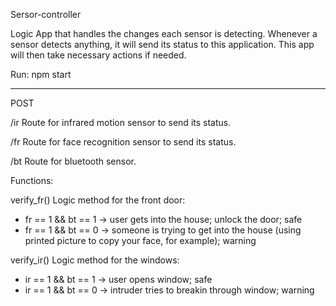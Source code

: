 Sersor-controller

Logic App that handles the changes each sensor is detecting. Whenever a sensor detects anything, it will send its status to this application. This app will then take necessary actions if needed.

Run:
npm start

----------

POST

/ir
Route for infrared motion sensor to send its status.

/fr 
Route for face recognition sensor to send its status.

/bt
Route for bluetooth sensor.


Functions:

verify_fr()
Logic method for the front door:
 - fr == 1 && bt == 1 -> user gets into the house; unlock the door; safe
 - fr == 1 && bt == 0 -> someone is trying to get into the house (using printed picture to copy your face, for example); warning

verify_ir()
Logic method for the windows:
 - ir == 1 && bt == 1 -> user opens window; safe
 - ir == 1 && bt == 0 -> intruder tries to breakin through window; warning
 
 